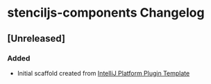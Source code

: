 <!-- Keep a Changelog guide -> https://keepachangelog.com -->

# stenciljs-components Changelog

## [Unreleased]
### Added
- Initial scaffold created from [IntelliJ Platform Plugin Template](https://github.com/JetBrains/intellij-platform-plugin-template)
